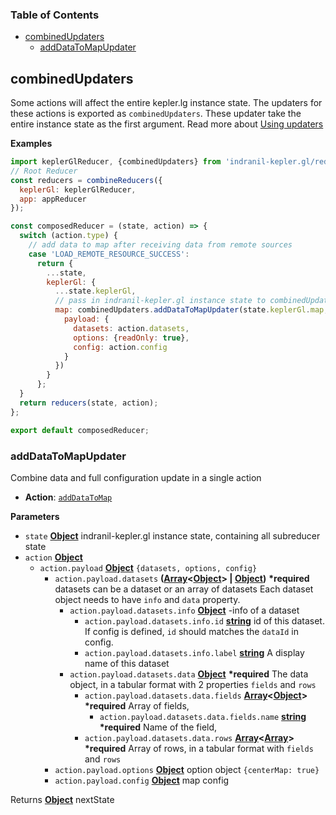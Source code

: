 <!-- Generated by documentation.js. Update this documentation by updating the source code. -->

### Table of Contents

- [combinedUpdaters][1]
  - [addDataToMapUpdater][3]

## combinedUpdaters

Some actions will affect the entire kepler.lg instance state.
The updaters for these actions is exported as `combinedUpdaters`. These updater take the entire instance state
as the first argument. Read more about [Using updaters][5]

**Examples**

```javascript
import keplerGlReducer, {combinedUpdaters} from 'indranil-kepler.gl/reducers';
// Root Reducer
const reducers = combineReducers({
  keplerGl: keplerGlReducer,
  app: appReducer
});

const composedReducer = (state, action) => {
  switch (action.type) {
    // add data to map after receiving data from remote sources
    case 'LOAD_REMOTE_RESOURCE_SUCCESS':
      return {
        ...state,
        keplerGl: {
          ...state.keplerGl,
          // pass in indranil-kepler.gl instance state to combinedUpdaters
          map: combinedUpdaters.addDataToMapUpdater(state.keplerGl.map, {
            payload: {
              datasets: action.datasets,
              options: {readOnly: true},
              config: action.config
            }
          })
        }
      };
  }
  return reducers(state, action);
};

export default composedReducer;
```

### addDataToMapUpdater

Combine data and full configuration update in a single action

- **Action**: [`addDataToMap`][6]

**Parameters**

- `state` **[Object][7]** indranil-kepler.gl instance state, containing all subreducer state
- `action` **[Object][7]**
  - `action.payload` **[Object][7]** `{datasets, options, config}`
    - `action.payload.datasets` **([Array][8]&lt;[Object][7]> | [Object][7])** **\*required** datasets can be a dataset or an array of datasets
      Each dataset object needs to have `info` and `data` property.
      - `action.payload.datasets.info` **[Object][7]** \-info of a dataset
        - `action.payload.datasets.info.id` **[string][9]** id of this dataset. If config is defined, `id` should matches the `dataId` in config.
        - `action.payload.datasets.info.label` **[string][9]** A display name of this dataset
      - `action.payload.datasets.data` **[Object][7]** **\*required** The data object, in a tabular format with 2 properties `fields` and `rows`
        - `action.payload.datasets.data.fields` **[Array][8]&lt;[Object][7]>** **\*required** Array of fields,
          - `action.payload.datasets.data.fields.name` **[string][9]** **\*required** Name of the field,
        - `action.payload.datasets.data.rows` **[Array][8]&lt;[Array][8]>** **\*required** Array of rows, in a tabular format with `fields` and `rows`
    - `action.payload.options` **[Object][7]** option object `{centerMap: true}`
    - `action.payload.config` **[Object][7]** map config

Returns **[Object][7]** nextState

[1]: #combinedupdaters
[2]: #examples
[3]: #adddatatomapupdater
[4]: #parameters
[5]: ../advanced-usage/using-updaters.md
[6]: ../actions/actions.md#adddatatomap
[7]: https://developer.mozilla.org/docs/Web/JavaScript/Reference/Global_Objects/Object
[8]: https://developer.mozilla.org/docs/Web/JavaScript/Reference/Global_Objects/Array
[9]: https://developer.mozilla.org/docs/Web/JavaScript/Reference/Global_Objects/String
